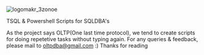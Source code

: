 ![logomakr_3zonoe](https://cloud.githubusercontent.com/assets/22211670/19672684/69561dd2-9a96-11e6-95f6-9a6605f71eaa.png)

TSQL &amp; Powershell Scripts for SQLDBA's

As the project says OLTP(One last time protocol), we tend to create scripts for doing repetetive tasks without typing again.
For any queries & feedback, please mail to oltpdba@gmail.com :)
Thanks for reading
